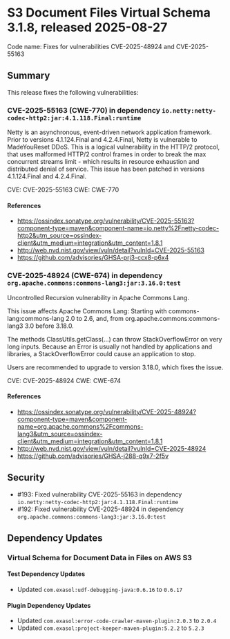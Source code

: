 # S3 Document Files Virtual Schema 3.1.8, released 2025-08-27

Code name: Fixes for vulnerabilities CVE-2025-48924 and CVE-2025-55163

## Summary

This release fixes the following vulnerabilities:

### CVE-2025-55163 (CWE-770) in dependency `io.netty:netty-codec-http2:jar:4.1.118.Final:runtime`

Netty is an asynchronous, event-driven network application framework. Prior to versions 4.1.124.Final and 4.2.4.Final, Netty is vulnerable to MadeYouReset DDoS. This is a logical vulnerability in the HTTP/2 protocol, that uses malformed HTTP/2 control frames in order to break the max concurrent streams limit - which results in resource exhaustion and distributed denial of service. This issue has been patched in versions 4.1.124.Final and 4.2.4.Final.

CVE: CVE-2025-55163
CWE: CWE-770

#### References

- https://ossindex.sonatype.org/vulnerability/CVE-2025-55163?component-type=maven&component-name=io.netty%2Fnetty-codec-http2&utm_source=ossindex-client&utm_medium=integration&utm_content=1.8.1
- http://web.nvd.nist.gov/view/vuln/detail?vulnId=CVE-2025-55163
- https://github.com/advisories/GHSA-prj3-ccx8-p6x4

### CVE-2025-48924 (CWE-674) in dependency `org.apache.commons:commons-lang3:jar:3.16.0:test`

Uncontrolled Recursion vulnerability in Apache Commons Lang.

This issue affects Apache Commons Lang: Starting with commons-lang:commons-lang 2.0 to 2.6, and, from org.apache.commons:commons-lang3 3.0 before 3.18.0.

The methods ClassUtils.getClass(...) can throw StackOverflowError on very long inputs. Because an Error is usually not handled by applications and libraries, a 
StackOverflowError could cause an application to stop.

Users are recommended to upgrade to version 3.18.0, which fixes the issue.

CVE: CVE-2025-48924
CWE: CWE-674

#### References

- https://ossindex.sonatype.org/vulnerability/CVE-2025-48924?component-type=maven&component-name=org.apache.commons%2Fcommons-lang3&utm_source=ossindex-client&utm_medium=integration&utm_content=1.8.1
- http://web.nvd.nist.gov/view/vuln/detail?vulnId=CVE-2025-48924
- https://github.com/advisories/GHSA-j288-q9x7-2f5v

## Security

* #193: Fixed vulnerability CVE-2025-55163 in dependency `io.netty:netty-codec-http2:jar:4.1.118.Final:runtime`
* #192: Fixed vulnerability CVE-2025-48924 in dependency `org.apache.commons:commons-lang3:jar:3.16.0:test`

## Dependency Updates

### Virtual Schema for Document Data in Files on AWS S3

#### Test Dependency Updates

* Updated `com.exasol:udf-debugging-java:0.6.16` to `0.6.17`

#### Plugin Dependency Updates

* Updated `com.exasol:error-code-crawler-maven-plugin:2.0.3` to `2.0.4`
* Updated `com.exasol:project-keeper-maven-plugin:5.2.2` to `5.2.3`
